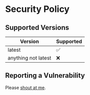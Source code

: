 # Security Policy

## Supported Versions

|       Version       |     Supported      |
| ------------------- | ------------------ |
|       latest        | :white_check_mark: |
| anything not latest |        :x:         |

## Reporting a Vulnerability

Please [shout at me].

<!-- External Links -->
[shout at me]: mailto:sonothing.emailme@gmail.com?subject=%5Bbigrat.monster%5D%20Security%20Issue
